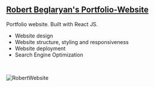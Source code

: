 ## [Robert Beglaryan's Portfolio-Website](https://www.khnami-center.com/en)

Portfolio website. Built with React JS.
- Website design
- Website structure, styling and responsiveness
- Website deployment 
- Search Engine Optimization
<br />

![RobertWebsite](https://user-images.githubusercontent.com/101115439/232557806-43c8067b-8b10-4aa5-a8b2-aaabd1095479.png)
